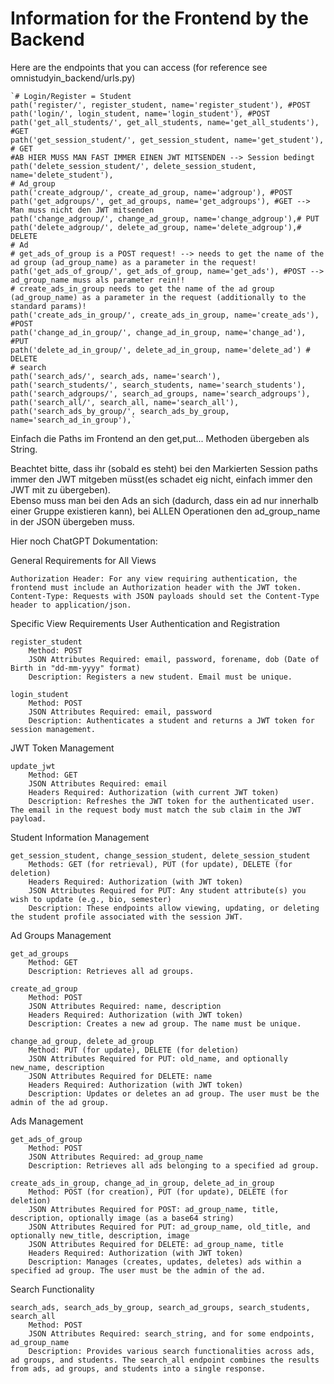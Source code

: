 # Information for the Frontend by the Backend

Here are the endpoints that you can access (for reference see omnistudyin_backend/urls.py)



    `# Login/Register = Student
    path('register/', register_student, name='register_student'), #POST
    path('login/', login_student, name='login_student'), #POST
    path('get_all_students/', get_all_students, name='get_all_students'), #GET
    path('get_session_student/', get_session_student, name='get_student'), # GET
    #AB HIER MUSS MAN FAST IMMER EINEN JWT MITSENDEN --> Session bedingt
    path('delete_session_student/', delete_session_student, name='delete_student'),
    # Ad_group
    path('create_adgroup/', create_ad_group, name='adgroup'), #POST 
    path('get_adgroups/', get_ad_groups, name='get_adgroups'), #GET --> Man muss nicht den JWT mitsenden
    path('change_adgroup/', change_ad_group, name='change_adgroup'),# PUT
    path('delete_adgroup/', delete_ad_group, name='delete_adgroup'),# DELETE
    # Ad
    # get_ads_of_group is a POST request! --> needs to get the name of the ad group (ad_group_name) as a parameter in the request!
    path('get_ads_of_group/', get_ads_of_group, name='get_ads'), #POST --> ad_group_name muss als parameter rein!!
    # create_ads_in_group needs to get the name of the ad group (ad_group_name) as a parameter in the request (additionally to the standard params)!
    path('create_ads_in_group/', create_ads_in_group, name='create_ads'), #POST
    path('change_ad_in_group/', change_ad_in_group, name='change_ad'), #PUT
    path('delete_ad_in_group/', delete_ad_in_group, name='delete_ad') # DELETE
    # search
    path('search_ads/', search_ads, name='search'),
    path('search_students/', search_students, name='search_students'),
    path('search_adgroups/', search_ad_groups, name='search_adgroups'),
    path('search_all/', search_all, name='search_all'),
    path('search_ads_by_group/', search_ads_by_group, name='search_ad_in_group'),`

    


Einfach die Paths im Frontend an den get,put... Methoden übergeben als String.

Beachtet bitte, dass ihr (sobald es steht) bei den Markierten Session paths immer den JWT mitgeben müsst(es schadet eig nicht, einfach immer den JWT mit zu übergeben).  
Ebenso muss man bei den Ads an sich (dadurch, dass ein ad nur innerhalb einer Gruppe existieren kann), bei ALLEN Operationen den ad_group_name in der JSON übergeben muss.



Hier noch ChatGPT Dokumentation:

General Requirements for All Views

    Authorization Header: For any view requiring authentication, the frontend must include an Authorization header with the JWT token.
    Content-Type: Requests with JSON payloads should set the Content-Type header to application/json.

Specific View Requirements
User Authentication and Registration

    register_student
        Method: POST
        JSON Attributes Required: email, password, forename, dob (Date of Birth in "dd-mm-yyyy" format)
        Description: Registers a new student. Email must be unique.

    login_student
        Method: POST
        JSON Attributes Required: email, password
        Description: Authenticates a student and returns a JWT token for session management.

JWT Token Management

    update_jwt
        Method: GET
        JSON Attributes Required: email
        Headers Required: Authorization (with current JWT token)
        Description: Refreshes the JWT token for the authenticated user. The email in the request body must match the sub claim in the JWT payload.

Student Information Management

    get_session_student, change_session_student, delete_session_student
        Methods: GET (for retrieval), PUT (for update), DELETE (for deletion)
        Headers Required: Authorization (with JWT token)
        JSON Attributes Required for PUT: Any student attribute(s) you wish to update (e.g., bio, semester)
        Description: These endpoints allow viewing, updating, or deleting the student profile associated with the session JWT.

Ad Groups Management

    get_ad_groups
        Method: GET
        Description: Retrieves all ad groups.

    create_ad_group
        Method: POST
        JSON Attributes Required: name, description
        Headers Required: Authorization (with JWT token)
        Description: Creates a new ad group. The name must be unique.

    change_ad_group, delete_ad_group
        Method: PUT (for update), DELETE (for deletion)
        JSON Attributes Required for PUT: old_name, and optionally new_name, description
        JSON Attributes Required for DELETE: name
        Headers Required: Authorization (with JWT token)
        Description: Updates or deletes an ad group. The user must be the admin of the ad group.

Ads Management

    get_ads_of_group
        Method: POST
        JSON Attributes Required: ad_group_name
        Description: Retrieves all ads belonging to a specified ad group.

    create_ads_in_group, change_ad_in_group, delete_ad_in_group
        Method: POST (for creation), PUT (for update), DELETE (for deletion)
        JSON Attributes Required for POST: ad_group_name, title, description, optionally image (as a base64 string)
        JSON Attributes Required for PUT: ad_group_name, old_title, and optionally new_title, description, image
        JSON Attributes Required for DELETE: ad_group_name, title
        Headers Required: Authorization (with JWT token)
        Description: Manages (creates, updates, deletes) ads within a specified ad group. The user must be the admin of the ad.

Search Functionality

    search_ads, search_ads_by_group, search_ad_groups, search_students, search_all
        Method: POST
        JSON Attributes Required: search_string, and for some endpoints, ad_group_name
        Description: Provides various search functionalities across ads, ad groups, and students. The search_all endpoint combines the results from ads, ad groups, and students into a single response.


        
